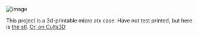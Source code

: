 ![image](https://github.com/user-attachments/assets/db141661-47af-4e13-9674-a32d11668740)




This project is a 3d-printable micro atx case. Have not test printed, but here is [the stl](https://github.com/itskme/matx-3d-case/blob/main/matx-arc-case-r2.stl). [Or, on Cults3D](https://cults3d.com/en/3d-model/tool/matx-3d-case)
